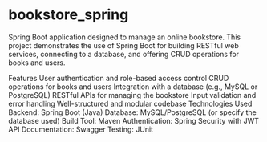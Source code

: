 # bookstore_spring
Spring Boot application designed to manage an online bookstore. This project demonstrates the use of Spring Boot for building RESTful web services, connecting to a database, and offering CRUD operations for books and users.

Features
User authentication and role-based access control
CRUD operations for books and users
Integration with a database (e.g., MySQL or PostgreSQL)
RESTful APIs for managing the bookstore
Input validation and error handling
Well-structured and modular codebase
Technologies Used
Backend: Spring Boot (Java)
Database: MySQL/PostgreSQL (or specify the database used)
Build Tool: Maven
Authentication: Spring Security with JWT
API Documentation: Swagger 
Testing: JUnit
